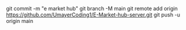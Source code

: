 git commit -m "e market hub"
git branch -M main
git remote add origin https://github.com/UmayerCoding1/E-Market-hub-server.git
git push -u origin main